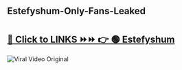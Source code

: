 
 ## Estefyshum-Only-Fans-Leaked

# <h2><a href="https://clipsfans.com/Estefyshum&ref=git">🔗 Click to LINKS ⏩⏩ 👉 🟢 Estefyshum </a></h2>

<a href="https://clipsfans.com/Estefyshum&ref=git" rel="nofollow" data-target="animated-image.originalLink"><img src="https://i.ibb.co.com/xMMVF88/686577567.gif" alt="Viral Video Original" style="max-width: 100%; display: inline-block;" data-target="animated-image.originalImage"></a>
